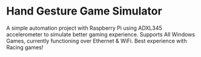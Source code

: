 # Hand Gesture Game Simulator
A simple automation project with Raspberry Pi using ADXL345 accelerometer to simulate better gaming experience. Supports All Windows Games, currently functioning over Ethernet & WiFi. Best experience with Racing games!

